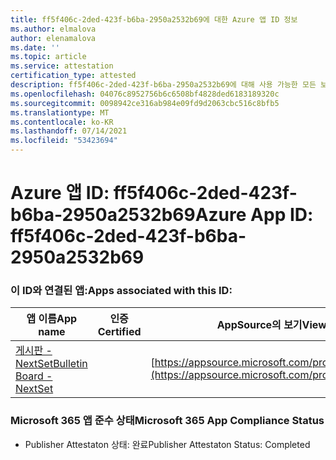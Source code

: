 ```yaml
---
title: ff5f406c-2ded-423f-b6ba-2950a2532b69에 대한 Azure 앱 ID 정보
ms.author: elmalova
author: elenamalova
ms.date: ''
ms.topic: article
ms.service: attestation
certification_type: attested
description: ff5f406c-2ded-423f-b6ba-2950a2532b69에 대해 사용 가능한 모든 보안 및 규정 준수 정보입니다.
ms.openlocfilehash: 04076c8952756b6c6508bf4828ded6183189320c
ms.sourcegitcommit: 0098942ce316ab984e09fd9d2063cbc516c8bfb5
ms.translationtype: MT
ms.contentlocale: ko-KR
ms.lasthandoff: 07/14/2021
ms.locfileid: "53423694"
---
```

# <a name="azure-app-id-ff5f406c-2ded-423f-b6ba-2950a2532b69"></a><span data-ttu-id="851dc-103">Azure 앱 ID: ff5f406c-2ded-423f-b6ba-2950a2532b69</span><span class="sxs-lookup"><span data-stu-id="851dc-103">Azure App ID: ff5f406c-2ded-423f-b6ba-2950a2532b69</span></span>


### <a name="apps-associated-with-this-id"></a><span data-ttu-id="851dc-104">이 ID와 연결된 앱:</span><span class="sxs-lookup"><span data-stu-id="851dc-104">Apps associated with this ID:</span></span>
| <span data-ttu-id="851dc-105">**앱 이름**</span><span class="sxs-lookup"><span data-stu-id="851dc-105">**App name**</span></span> | <span data-ttu-id="851dc-106">**인증**</span><span class="sxs-lookup"><span data-stu-id="851dc-106">**Certified**</span></span> | <span data-ttu-id="851dc-107">**AppSource의 보기**</span><span class="sxs-lookup"><span data-stu-id="851dc-107">**View in AppSource**</span></span> |
|-|-|-|
| [<span data-ttu-id="851dc-108">게시판 - NextSet</span><span class="sxs-lookup"><span data-stu-id="851dc-108">Bulletin Board - NextSet</span></span>](https://docs.microsoft.com/en-us/microsoft-365-app-certification/forward/WA200002122) |  | [https://appsource.microsoft.com/product/office/WA200002122](https://appsource.microsoft.com/product/office/WA200002122) |

### <a name="microsoft-365-app-compliance-status"></a><span data-ttu-id="851dc-109">Microsoft 365 앱 준수 상태</span><span class="sxs-lookup"><span data-stu-id="851dc-109">Microsoft 365 App Compliance Status</span></span>
- <span data-ttu-id="851dc-110">Publisher Attestaton 상태: 완료</span><span class="sxs-lookup"><span data-stu-id="851dc-110">Publisher Attestaton Status: Completed</span></span>
